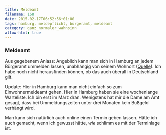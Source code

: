 ```yaml
---
title: Meldeamt
filename: 168
date: 2015-02-17T06:52:56+01:00
tags: hamburg, meldepflicht, bürgeramt, meldeamt
category: ganz_normaler_wahnsinn
allow-html: true
---
```

### Meldeamt
<p>Aus gegebenem Anlass: Angeblich kann man sich in Hamburg an jedem Bürgeramt ummelden lassen, unabhängig von seinem Wohnort (<a href="https://www.hamburg.de/behoerdenfinder/hamburg/11255606/">Quelle</a>). Ich habe noch nicht herausfinden können, ob das auch überall in Deutschland gilt.</p>

<p>Update: Hier in Hamburg kann man nicht einfach so zum Einwohnermeldeamt gehen. Hier in Hamburg haben sie eine wochenlange Warteliste. Ich bin erst im März dran. Wenigstens hat mir die Dame am Amt gesagt, dass bei Ummeldungszeiten unter drei Monaten kein Bußgeld verhängt wird.</p>

<p>Man kann sich natürlich auch online einen Termin geben lassen. Hätte ich auch gemacht, wenn ich gewusst hätte, <em>wie</em> schlimm es mit der Terminlage ist.</p>

